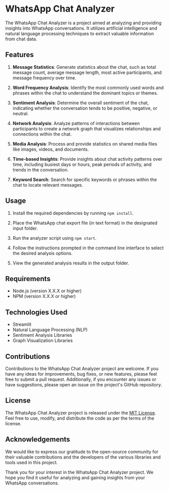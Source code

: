 # WhatsApp Chat Analyzer

The WhatsApp Chat Analyzer is a project aimed at analyzing and providing insights into WhatsApp conversations. It utilizes artificial intelligence and natural language processing techniques to extract valuable information from chat data.

## Features

1. **Message Statistics**: Generate statistics about the chat, such as total message count, average message length, most active participants, and message frequency over time.

2. **Word Frequency Analysis**: Identify the most commonly used words and phrases within the chat to understand the dominant topics or themes.

3. **Sentiment Analysis**: Determine the overall sentiment of the chat, indicating whether the conversation tends to be positive, negative, or neutral.

4. **Network Analysis**: Analyze patterns of interactions between participants to create a network graph that visualizes relationships and connections within the chat.

5. **Media Analysis**: Process and provide statistics on shared media files like images, videos, and documents.

6. **Time-based Insights**: Provide insights about chat activity patterns over time, including busiest days or hours, peak periods of activity, and trends in the conversation.

7. **Keyword Search**: Search for specific keywords or phrases within the chat to locate relevant messages.

## Usage

1. Install the required dependencies by running `npm install`.

2. Place the WhatsApp chat export file (in text format) in the designated input folder.

3. Run the analyzer script using `npm start`.

4. Follow the instructions prompted in the command line interface to select the desired analysis options.

5. View the generated analysis results in the output folder.

## Requirements

- Node.js (version X.X.X or higher)
- NPM (version X.X.X or higher)

## Technologies Used

- Streamlit
- Natural Language Processing (NLP)
- Sentiment Analysis Libraries
- Graph Visualization Libraries

## Contributions

Contributions to the WhatsApp Chat Analyzer project are welcome. If you have any ideas for improvements, bug fixes, or new features, please feel free to submit a pull request. Additionally, if you encounter any issues or have suggestions, please open an issue on the project's GitHub repository.

## License

The WhatsApp Chat Analyzer project is released under the [MIT License](LICENSE). Feel free to use, modify, and distribute the code as per the terms of the license.

## Acknowledgements

We would like to express our gratitude to the open-source community for their valuable contributions and the developers of the various libraries and tools used in this project.

Thank you for your interest in the WhatsApp Chat Analyzer project. We hope you find it useful for analyzing and gaining insights from your WhatsApp conversations.
